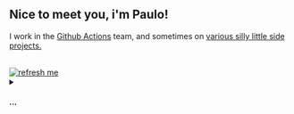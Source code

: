 ## Nice to meet you, i'm Paulo!
I work in the <a href="https://github.com/actions">Github Actions</a> team, and sometimes on <a href="https://github.com/GitPaulo?tab=repositories&q=&type=public&language=&sort=name">various silly little side projects.

<br/>
<a href="https://github.com/GitPaulo"><img src="https://cat-and-ball.fly.dev/?" alt="refresh me" title="refresh me"></a>
<details>
  <summary>
    <h4><i>...</i></h4>
  </summary>

  <div align="center">
    <img src="https://github-readme-stats.vercel.app/api?username=GitPaulo&show_icons=true&count_private=true&theme=dark&bg_color=0d1117&icon_color=ffffff&title_color=ffffff&text_color=8b949e&hide_border=true&rank_icon=github&hide=prs,contribs&show=discussions_started" alt="GitHub stats for GitPaulo" />
  </div>
  <br/>
  <div align="center">
    <img src="https://count.getloli.com/@:gitpaulo?theme=rule34" />
  </div>
  
  <p>📫 Reach me at:</p>
  <ul>
    <li><a href="mailto:work.paulo.santos98@gmail.com">Email</a></li>
    <li><a href="https://discord.com/users/166176374036365312">Discord</a></li>
    <li><a href="https://dev.to/gitpaulo">Dev.to</a></li>
  </ul>

</details>

